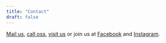 ```yaml
---
title: "Contact"
draft: false
---
```


[Mail us](mailto:info@backaboulder.se), [call oss](tel:+4670123456), 
[visit us](https://goo.gl/maps/LBd7mzy1dTUAxJ9x6) or join us at 
[Facebook](https://www.facebook.com/Backa-Boulder-100431848484291/) and 
[Instagram](https://www.instagram.com/backaboulder).